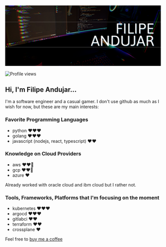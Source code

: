 [![Filipe Andujar - Software and Cloud Engineer](header.png)](https://linkedin.com/in/filipeandujar)

<p align="left"> <img src="https://komarev.com/ghpvc/?username=fandujar&color=green" alt="Profile views" /> </p>


## Hi, I'm Filipe Andujar...

I'm a software engineer and a casual gamer. I don't use github as much as I wish for now, but these are my main interests:


### Favorite Programming Languages
* python ❤❤❤
* golang ❤❤❤
* javascript (nodejs, react, typescript) ❤❤

### Knowledge on Cloud Providers

* aws ❤❤:yellow_heart:
* gcp ❤❤:yellow_heart:
* azure ❤

Already worked with oracle cloud and ibm cloud but I rather not.

### Tools, Frameworks, Platforms that I'm focusing on the moment
* kubernetes ❤❤❤
* argocd ❤❤❤
* gitlabci ❤❤
* terraform ❤❤ 
* crossplane ❤

Feel free to [buy me a coffee](https://ko-fi.com/fandujar)
